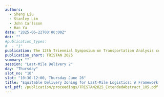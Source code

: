 ```yaml
---
authors:
  - Sheng Liu
  - Stanley Lim
  - John Carlsson
  - Han Yu
date: "2025-06-22T00:00:00Z"
doi: ""
#publication_types:
#  - "1"
publication: The 12th Triennial Symposium on Transportation Analysis conference
publication_short: TRISTAN 2025
summary: ""
session: "Last-Mile Delivery 2"
day: "Thursday"
slot_no: "10"
slot: "10:30-12:00, Thursday June 26"
title: "Equitable Delivery Zoning for Last-Mile Logistics: A Framework Validated with Implementation"
url_pdf: /publication/proceedings/TRISTAN2025_ExtendedAbstract_105.pdf
---
```

